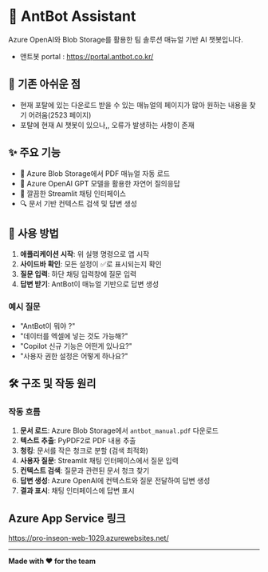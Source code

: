 # 🤖 AntBot Assistant

Azure OpenAI와 Blob Storage를 활용한 팀 솔루션 매뉴얼 기반 AI 챗봇입니다.
- 앤트봇 portal : https://portal.antbot.co.kr/

## 🧐 기존 아쉬운 점 
 - 현재 포탈에 있는 다운로드 받을 수 있는 매뉴얼의 페이지가 많아 원하는 내용을 찾기 어려움(2523 페이지)
 - 포탈에 현재 AI 챗봇이 있으나,, 오류가 발생하는 사항이 존재 

## ✨ 주요 기능

- 📄 Azure Blob Storage에서 PDF 매뉴얼 자동 로드
- 🤖 Azure OpenAI GPT 모델을 활용한 자연어 질의응답
- 💬 깔끔한 Streamlit 채팅 인터페이스
- 🔍 문서 기반 컨텍스트 검색 및 답변 생성

## 📱 사용 방법

1. **애플리케이션 시작**: 위 실행 명령으로 앱 시작
2. **사이드바 확인**: 모든 설정이 ✅로 표시되는지 확인
3. **질문 입력**: 하단 채팅 입력창에 질문 입력
4. **답변 받기**: AntBot이 매뉴얼 기반으로 답변 생성

### 예시 질문

- "AntBot이 뭐야 ?"
- "데이터를 엑셀에 넣는 것도 가능해?"
- "Copilot 신규 기능은 어떤게 있나요?"
- "사용자 권한 설정은 어떻게 하나요?"

## 🛠️ 구조 및 작동 원리

### 작동 흐름

1. **문서 로드**: Azure Blob Storage에서 `antbot_manual.pdf` 다운로드
2. **텍스트 추출**: PyPDF2로 PDF 내용 추출
3. **청킹**: 문서를 작은 청크로 분할 (검색 최적화)
4. **사용자 질문**: Streamlit 채팅 인터페이스에서 질문 입력
5. **컨텍스트 검색**: 질문과 관련된 문서 청크 찾기
6. **답변 생성**: Azure OpenAI에 컨텍스트와 질문 전달하여 답변 생성
7. **결과 표시**: 채팅 인터페이스에 답변 표시

## Azure App Service 링크 
https://pro-inseon-web-1029.azurewebsites.net/

---

**Made with ❤️ for the team**
